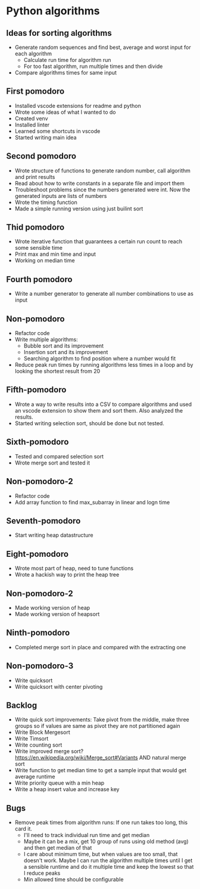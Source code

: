 
# Python algorithms

## Ideas for sorting algorithms

- Generate random sequences and find best, average and worst input for each algorithm
  - Calculate run time for algorithm run
  - For too fast algorithm, run multiple times and then divide
- Compare algorithms times for same input

## First pomodoro

- Installed vscode extensions for readme and python
- Wrote some ideas of what I wanted to do
- Created venv
- Installed linter
- Learned some shortcuts in vscode
- Started writing main idea

## Second pomodoro

- Wrote structure of functions to generate random number, call algorithm and print results
- Read about how to write constants in a separate file and import them
- Troubleshoot problems since the numbers generated were int. Now the generated inputs are lists of numbers
- Wrote the timing function
- Made a simple running version using just builint sort

## Thid pomodoro

- Wrote iterative function that guarantees a certain run count to reach some sensible time
- Print max and min time and input
- Working on median time

## Fourth pomodoro

- Write a number generator to generate all number combinations to use as input

## Non-pomodoro

- Refactor code
- Write multiple algorithms:
  - Bubble sort and its improvement
  - Insertion sort and its improvement
  - Searching algorithm to find position where a number would fit
- Reduce peak run times by running algorithms less times in a loop and by looking the shortest result from 20

## Fifth-pomodoro

- Wrote a way to write results into a CSV to compare algorithms and used an vscode extension to show them and sort them. Also analyzed the results.
- Started writing selection sort, should be done but not tested.

## Sixth-pomodoro

- Tested and compared selection sort
- Wrote merge sort and tested it

## Non-pomodoro-2

- Refactor code
- Add array function to find max_subarray in linear and logn time

## Seventh-pomodoro

- Start writing heap datastructure

## Eight-pomodoro

- Wrote most part of heap, need to tune functions
- Wrote a hackish way to print the heap tree

## Non-pomodoro-2

- Made working version of heap
- Made working version of heapsort

## Ninth-pomodoro

- Completed merge sort in place and compared with the extracting one

## Non-pomodoro-3

- Write quicksort
- Write quicksort with center pivoting

## Backlog

- Write quick sort improvements: Take pivot from the middle, make three groups so if values are same as pivot they are not partitioned again
- Write Block Mergesort
- Write Timsort
- Write counting sort
- Write improved merge sort? https://en.wikipedia.org/wiki/Merge_sort#Variants AND natural merge sort
- Write function to get median time to get a sample input that would get average runtime
- Write priority queue with a min heap
- Write a heap insert value and increase key

## Bugs

- Remove peak times from algorithm runs: If one run takes too long, this card it.
  - I'll need to track individual run time and get median
  - Maybe it can be a mix, get 10 group of runs using old method (avg) and then get median of that
  - I care about minimum time, but when values are too small, that doesn't work. Maybe I can run the algorithm multiple times until I get a sensible runtime and do it multiple time and keep the lowest so that I reduce peaks
  - Min allowed time should be configurable
  